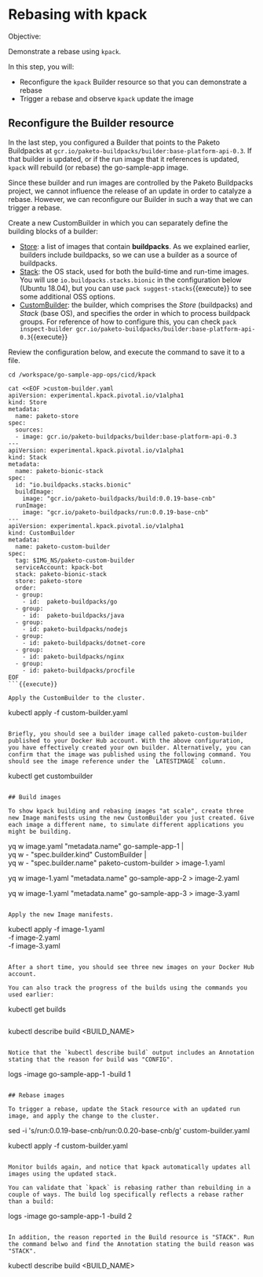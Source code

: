 # Rebasing with kpack

Objective:

Demonstrate a rebase using `kpack`.

In this step, you will:
- Reconfigure the `kpack` Builder resource so that you can demonstrate a rebase
- Trigger a rebase and observe `kpack` update the image

## Reconfigure the Builder resource

In the last step, you configured a Builder that points to the Paketo Buildpacks at `gcr.io/paketo-buildpacks/builder:base-platform-api-0.3`. 
If that builder is updated, or if the run image that it references is updated, `kpack` will rebuild (or rebase) the go-sample-app image.

Since these builder and run images are controlled by the Paketo Buildpacks project, we cannot influence the release of an update in order to catalyze a rebase. 
However, we can reconfigure our Builder in such a way that we can trigger a rebase.

Create a new CustomBuilder in which you can separately define the building blocks of a builder:
- [Store](https://github.com/pivotal/kpack/blob/master/docs/custombuilders.md#store): a list of images that contain **buildpacks**. As we explained earlier, builders include buildpacks, so we can use a builder as a source of buildpacks.
- [Stack](https://github.com/pivotal/kpack/blob/master/docs/custombuilders.md#stack): the OS stack, used for both the build-time and run-time images. You will use `io.buildpacks.stacks.bionic` in the configuration below (Ubuntu 18.04), but you can use `pack suggest-stacks`{{execute}} to see some additional OSS options.
- [CustomBuilder](https://github.com/pivotal/kpack/blob/master/docs/custombuilders.md#custom-builders): the builder, which comprises the _Store_ (buildpacks) and _Stack_ (base OS), and specifies the order in which to process buildpack groups. For reference of how to configure this, you can check `pack inspect-builder gcr.io/paketo-buildpacks/builder:base-platform-api-0.3`{{execute}}

Review the configuration below, and execute the command to save it to a file.

```
cd /workspace/go-sample-app-ops/cicd/kpack

cat <<EOF >custom-builder.yaml
apiVersion: experimental.kpack.pivotal.io/v1alpha1
kind: Store
metadata:
  name: paketo-store
spec:
  sources:
  - image: gcr.io/paketo-buildpacks/builder:base-platform-api-0.3
---
apiVersion: experimental.kpack.pivotal.io/v1alpha1
kind: Stack
metadata:
  name: paketo-bionic-stack
spec:
  id: "io.buildpacks.stacks.bionic"
  buildImage:
    image: "gcr.io/paketo-buildpacks/build:0.0.19-base-cnb"
  runImage:
    image: "gcr.io/paketo-buildpacks/run:0.0.19-base-cnb"
---
apiVersion: experimental.kpack.pivotal.io/v1alpha1
kind: CustomBuilder
metadata:
  name: paketo-custom-builder
spec:
  tag: $IMG_NS/paketo-custom-builder
  serviceAccount: kpack-bot
  stack: paketo-bionic-stack
  store: paketo-store
  order:
  - group:
    - id:  paketo-buildpacks/go
  - group:
    - id:  paketo-buildpacks/java
  - group:
    - id: paketo-buildpacks/nodejs
  - group:
    - id: paketo-buildpacks/dotnet-core
  - group:
    - id: paketo-buildpacks/nginx
  - group:
    - id: paketo-buildpacks/procfile
EOF
```{{execute}}

Apply the CustomBuilder to the cluster.

```
kubectl apply -f custom-builder.yaml
```{{execute}}

Briefly, you should see a builder image called paketo-custom-builder published to your Docker Hub account. With the above configuration, you have effectively created your own builder. Alternatively, you can confirm that the image was published using the following command. You should see the image reference under the `LATESTIMAGE` column.

```
kubectl get custombuilder
```{{execute}}

## Build images

To show kpack building and rebasing images "at scale", create three new Image manifests using the new CustomBuilder you just created. Give each image a different name, to simulate different applications you might be building.

```
yq w image.yaml "metadata.name" go-sample-app-1 | \
    yq w - "spec.builder.kind" CustomBuilder | \
    yq w - "spec.builder.name" paketo-custom-builder > image-1.yaml

yq w image-1.yaml "metadata.name" go-sample-app-2 > image-2.yaml

yq w image-1.yaml "metadata.name" go-sample-app-3 > image-3.yaml
```{{execute}}

Apply the new Image manifests.

```
kubectl apply -f image-1.yaml \
              -f image-2.yaml \
              -f image-3.yaml
```{{execute}}

After a short time, you should see three new images on your Docker Hub account.

You can also track the progress of the builds using the commands you used earlier:

```
kubectl get builds
```{{execute}}

```
kubectl describe build <BUILD_NAME>
```{{copy}}

Notice that the `kubectl describe build` output includes an Annotation stating that the reason for build was "CONFIG".

```
logs -image go-sample-app-1 -build 1
```{{copy}}

## Rebase images

To trigger a rebase, update the Stack resource with an updated run image, and apply the change to the cluster.

```
sed -i 's/run:0.0.19-base-cnb/run:0.0.20-base-cnb/g' custom-builder.yaml

kubectl apply -f custom-builder.yaml
```{{execute}}

Monitor builds again, and notice that kpack automatically updates all images using the updated stack.

You can validate that `kpack` is rebasing rather than rebuilding in a couple of ways. The build log specifically reflects a rebase rather than a build:

```
logs -image go-sample-app-1 -build 2
```{{copy}}

In addition, the reason reported in the Build resource is "STACK". Run the command belwo and find the Annotation stating the build reason was "STACK".

```
kubectl describe build <BUILD_NAME>
```{{copy}}
